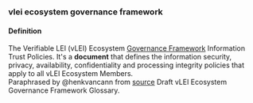 ### vlei ecosystem governance framework

<h4>Definition</h4><p>The Verifiable LEI (vLEI) Ecosystem <a href="governance-framework">Governance Framework</a> Information Trust Policies. It&#39;s a <strong>document</strong> that defines the information security, privacy, availability, confidentiality and processing integrity policies that apply to all vLEI Ecosystem Members.<br>Paraphrased by @henkvancann from <a href="https://www.gleif.org/vlei/introducing-the-vlei-ecosystem-governance-framework/2022-02-07_verifiable-lei-vlei-ecosystem-governance-framework-glossary-draft-publication_v0.9-draft.pdf">source</a> Draft vLEI Ecosystem Governance Framework Glossary.</p>